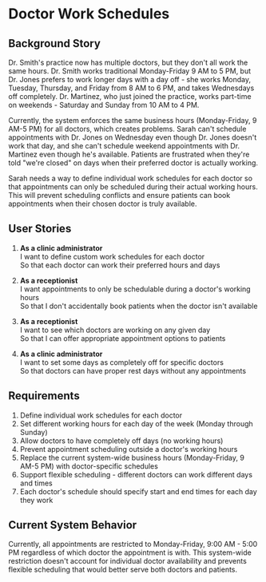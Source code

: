 # Doctor Work Schedules

## Background Story

Dr. Smith's practice now has multiple doctors, but they don't all work the same hours. Dr. Smith works traditional Monday-Friday 9 AM to 5 PM, but Dr. Jones prefers to work longer days with a day off - she works Monday, Tuesday, Thursday, and Friday from 8 AM to 6 PM, and takes Wednesdays off completely. Dr. Martinez, who just joined the practice, works part-time on weekends - Saturday and Sunday from 10 AM to 4 PM.

Currently, the system enforces the same business hours (Monday-Friday, 9 AM-5 PM) for all doctors, which creates problems. Sarah can't schedule appointments with Dr. Jones on Wednesday even though Dr. Jones doesn't work that day, and she can't schedule weekend appointments with Dr. Martinez even though he's available. Patients are frustrated when they're told "we're closed" on days when their preferred doctor is actually working.

Sarah needs a way to define individual work schedules for each doctor so that appointments can only be scheduled during their actual working hours. This will prevent scheduling conflicts and ensure patients can book appointments when their chosen doctor is truly available.

## User Stories

1. **As a clinic administrator**<br>
   I want to define custom work schedules for each doctor<br>
   So that each doctor can work their preferred hours and days

2. **As a receptionist**<br>
   I want appointments to only be schedulable during a doctor's working hours<br>
   So that I don't accidentally book patients when the doctor isn't available

3. **As a receptionist**<br>
   I want to see which doctors are working on any given day<br>
   So that I can offer appropriate appointment options to patients

4. **As a clinic administrator**<br>
   I want to set some days as completely off for specific doctors<br>
   So that doctors can have proper rest days without any appointments

## Requirements

1. Define individual work schedules for each doctor
2. Set different working hours for each day of the week (Monday through Sunday)
3. Allow doctors to have completely off days (no working hours)
4. Prevent appointment scheduling outside a doctor's working hours
5. Replace the current system-wide business hours (Monday-Friday, 9 AM-5 PM) with doctor-specific schedules
6. Support flexible scheduling - different doctors can work different days and times
7. Each doctor's schedule should specify start and end times for each day they work

## Current System Behavior

Currently, all appointments are restricted to Monday-Friday, 9:00 AM - 5:00 PM regardless of which doctor the appointment is with. This system-wide restriction doesn't account for individual doctor availability and prevents flexible scheduling that would better serve both doctors and patients.